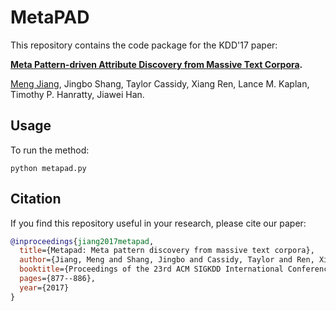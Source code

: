 # MetaPAD

This repository contains the code package for the KDD'17 paper:

**[Meta Pattern-driven Attribute Discovery from Massive Text Corpora](http://www.meng-jiang.com/pubs/metapad-kdd17/metapad-kdd17-paper.pdf).** 

[Meng Jiang](http://meng-jiang.com/), Jingbo Shang, Taylor Cassidy, Xiang Ren, Lance M. Kaplan, Timothy P. Hanratty, Jiawei Han.

## Usage
To run the method:
```
python metapad.py
```

## Citation
If you find this repository useful in your research, please cite our paper:

```bibtex
@inproceedings{jiang2017metapad,
  title={Metapad: Meta pattern discovery from massive text corpora},
  author={Jiang, Meng and Shang, Jingbo and Cassidy, Taylor and Ren, Xiang and Kaplan, Lance M and Hanratty, Timothy P and Han, Jiawei},
  booktitle={Proceedings of the 23rd ACM SIGKDD International Conference on Knowledge Discovery and Data Mining},
  pages={877--886},
  year={2017}
}

